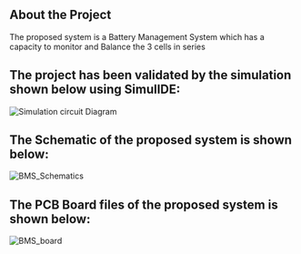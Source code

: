 ## About the Project
The proposed system is a Battery Management System which has a capacity to monitor and Balance the 3 cells in series

## The project has been validated by the simulation shown below using SimulIDE:
![Simulation circuit Diagram](https://user-images.githubusercontent.com/98948359/157057928-11fa696b-bbfe-46ab-b626-0391cbb54b7e.png)

## The Schematic of the proposed system is shown below: 
![BMS_Schematics](https://user-images.githubusercontent.com/98948359/156881342-1f6e0167-4342-4d5f-876d-5fae2a6d44ec.png)

## The PCB Board files of the proposed system is shown below:
![BMS_board](https://user-images.githubusercontent.com/98948359/156881512-d89736a5-5878-4490-8331-da88247d776e.png)

